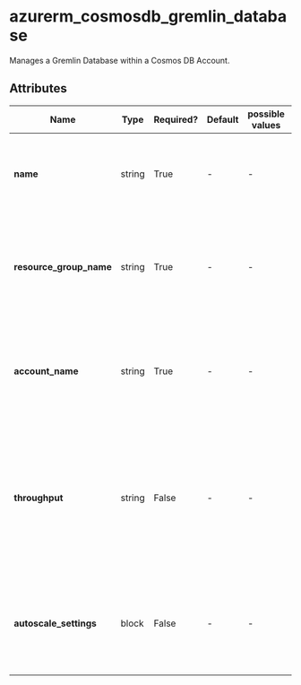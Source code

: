 # azurerm_cosmosdb_gremlin_database

Manages a Gremlin Database within a Cosmos DB Account.

## Attributes

| Name | Type | Required? | Default  | possible values | Description |
| ---- | ---- | --------- | -------- | ----------- | ----------- |
| **name** | string | True | -  |  -  | Specifies the name of the Cosmos DB Gremlin Database. Changing this forces a new resource to be created. | 
| **resource_group_name** | string | True | -  |  -  | The name of the resource group in which the Cosmos DB Gremlin Database is created. Changing this forces a new resource to be created. | 
| **account_name** | string | True | -  |  -  | The name of the CosmosDB Account to create the Gremlin Database within. Changing this forces a new resource to be created. | 
| **throughput** | string | False | -  |  -  | The throughput of the Gremlin database (RU/s). Must be set in increments of `100`. The minimum value is `400`. This must be set upon database creation otherwise it cannot be updated without a manual terraform destroy-apply. | 
| **autoscale_settings** | block | False | -  |  -  | An `autoscale_settings` block. This must be set upon database creation otherwise it cannot be updated without a manual terraform destroy-apply. | 

